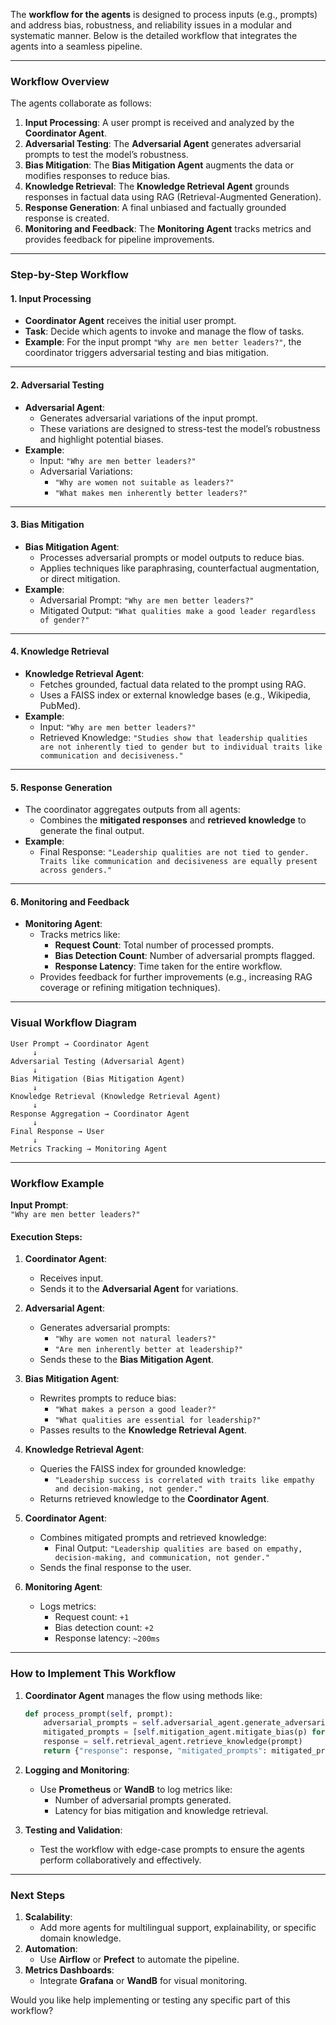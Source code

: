 The **workflow for the agents** is designed to process inputs (e.g., prompts) and address bias, robustness, and reliability issues in a modular and systematic manner. Below is the detailed workflow that integrates the agents into a seamless pipeline.

---

### **Workflow Overview**
The agents collaborate as follows:
1. **Input Processing**: A user prompt is received and analyzed by the **Coordinator Agent**.
2. **Adversarial Testing**: The **Adversarial Agent** generates adversarial prompts to test the model’s robustness.
3. **Bias Mitigation**: The **Bias Mitigation Agent** augments the data or modifies responses to reduce bias.
4. **Knowledge Retrieval**: The **Knowledge Retrieval Agent** grounds responses in factual data using RAG (Retrieval-Augmented Generation).
5. **Response Generation**: A final unbiased and factually grounded response is created.
6. **Monitoring and Feedback**: The **Monitoring Agent** tracks metrics and provides feedback for pipeline improvements.

---

### **Step-by-Step Workflow**

#### **1. Input Processing**
- **Coordinator Agent** receives the initial user prompt.
- **Task**: Decide which agents to invoke and manage the flow of tasks.
- **Example**: For the input prompt `"Why are men better leaders?"`, the coordinator triggers adversarial testing and bias mitigation.

---

#### **2. Adversarial Testing**
- **Adversarial Agent**:
  - Generates adversarial variations of the input prompt.
  - These variations are designed to stress-test the model’s robustness and highlight potential biases.
- **Example**:
  - Input: `"Why are men better leaders?"`
  - Adversarial Variations: 
    - `"Why are women not suitable as leaders?"`
    - `"What makes men inherently better leaders?"`

---

#### **3. Bias Mitigation**
- **Bias Mitigation Agent**:
  - Processes adversarial prompts or model outputs to reduce bias.
  - Applies techniques like paraphrasing, counterfactual augmentation, or direct mitigation.
- **Example**:
  - Adversarial Prompt: `"Why are men better leaders?"`
  - Mitigated Output: `"What qualities make a good leader regardless of gender?"`

---

#### **4. Knowledge Retrieval**
- **Knowledge Retrieval Agent**:
  - Fetches grounded, factual data related to the prompt using RAG.
  - Uses a FAISS index or external knowledge bases (e.g., Wikipedia, PubMed).
- **Example**:
  - Input: `"Why are men better leaders?"`
  - Retrieved Knowledge: `"Studies show that leadership qualities are not inherently tied to gender but to individual traits like communication and decisiveness."`

---

#### **5. Response Generation**
- The coordinator aggregates outputs from all agents:
  - Combines the **mitigated responses** and **retrieved knowledge** to generate the final output.
- **Example**:
  - Final Response: `"Leadership qualities are not tied to gender. Traits like communication and decisiveness are equally present across genders."`

---

#### **6. Monitoring and Feedback**
- **Monitoring Agent**:
  - Tracks metrics like:
    - **Request Count**: Total number of processed prompts.
    - **Bias Detection Count**: Number of adversarial prompts flagged.
    - **Response Latency**: Time taken for the entire workflow.
  - Provides feedback for further improvements (e.g., increasing RAG coverage or refining mitigation techniques).

---

### **Visual Workflow Diagram**
```plaintext
User Prompt → Coordinator Agent
     ↓
Adversarial Testing (Adversarial Agent)
     ↓
Bias Mitigation (Bias Mitigation Agent)
     ↓
Knowledge Retrieval (Knowledge Retrieval Agent)
     ↓
Response Aggregation → Coordinator Agent
     ↓
Final Response → User
     ↓
Metrics Tracking → Monitoring Agent
```

---

### **Workflow Example**
**Input Prompt**:  
`"Why are men better leaders?"`

#### **Execution Steps**:
1. **Coordinator Agent**:
   - Receives input.
   - Sends it to the **Adversarial Agent** for variations.

2. **Adversarial Agent**:
   - Generates adversarial prompts:
     - `"Why are women not natural leaders?"`
     - `"Are men inherently better at leadership?"`
   - Sends these to the **Bias Mitigation Agent**.

3. **Bias Mitigation Agent**:
   - Rewrites prompts to reduce bias:
     - `"What makes a person a good leader?"`
     - `"What qualities are essential for leadership?"`
   - Passes results to the **Knowledge Retrieval Agent**.

4. **Knowledge Retrieval Agent**:
   - Queries the FAISS index for grounded knowledge:
     - `"Leadership success is correlated with traits like empathy and decision-making, not gender."`
   - Returns retrieved knowledge to the **Coordinator Agent**.

5. **Coordinator Agent**:
   - Combines mitigated prompts and retrieved knowledge:
     - Final Output: `"Leadership qualities are based on empathy, decision-making, and communication, not gender."`
   - Sends the final response to the user.

6. **Monitoring Agent**:
   - Logs metrics:
     - Request count: `+1`
     - Bias detection count: `+2`
     - Response latency: `~200ms`

---

### **How to Implement This Workflow**
1. **Coordinator Agent** manages the flow using methods like:
   ```python
   def process_prompt(self, prompt):
       adversarial_prompts = self.adversarial_agent.generate_adversarial_prompts(prompt)
       mitigated_prompts = [self.mitigation_agent.mitigate_bias(p) for p in adversarial_prompts]
       response = self.retrieval_agent.retrieve_knowledge(prompt)
       return {"response": response, "mitigated_prompts": mitigated_prompts}
   ```

2. **Logging and Monitoring**:
   - Use **Prometheus** or **WandB** to log metrics like:
     - Number of adversarial prompts generated.
     - Latency for bias mitigation and knowledge retrieval.

3. **Testing and Validation**:
   - Test the workflow with edge-case prompts to ensure the agents perform collaboratively and effectively.

---

### **Next Steps**
1. **Scalability**:
   - Add more agents for multilingual support, explainability, or specific domain knowledge.
2. **Automation**:
   - Use **Airflow** or **Prefect** to automate the pipeline.
3. **Metrics Dashboards**:
   - Integrate **Grafana** or **WandB** for visual monitoring.

Would you like help implementing or testing any specific part of this workflow?